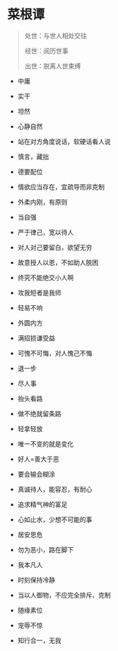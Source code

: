 # 菜根谭

> 处世：与世人相处交往
> 
> 经世：阅历世事
> 
> 出世：脱离人世束缚



- 中庸

- 实干

- 坦然

- 心静自然

- 站在对方角度说话，软硬话看人说

- 慎言，藏拙

- 德要配位

- 情欲应当存在，宜疏导而非克制

- 外柔内刚，有原则

- 当自强

- 严于律己，宽以待人

- 对人对己要留白，欲望无穷

- 故意授人以恩，不如助人脱困

- 终究不能绝交小人啊

- 攻我短者是我师

- 轻易不响

- 外圆内方

- 满招损谦受益

- 可愧不可悔，对人愧己不悔

- 退一步

- 尽人事

- 抬头看路

- 做不绝就留条路

- 轻拿轻放

- 唯一不变的就是变化

- 好人=善大于恶

- 要会输会糊涂

- 真诚待人，能容忍，有耐心

- 追求精气神的富足

- 心如止水，少想不可能的事

- 居安思危

- 勿为恶小，路在脚下

- 我本凡人

- 时刻保持冷静

- 当以人御物，不应完全排斥、克制

- 随缘素位

- 宠辱不惊

- 知行合一，无我
